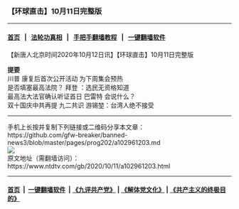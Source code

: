 ### 【环球直击】10月11日完整版
------------------------

#### [首页](https://github.com/gfw-breaker/banned-news3/blob/master/README.md) &nbsp;&nbsp;|&nbsp;&nbsp; [法轮功真相](https://github.com/begood0513/basic/blob/master/README.md)  &nbsp;&nbsp;|&nbsp;&nbsp; [手把手翻墙教程](https://github.com/gfw-breaker/guides/wiki)  &nbsp;&nbsp;|&nbsp;&nbsp; [一键翻墙软件](https://github.com/gfw-breaker/nogfw/blob/master/README.md)  



<div><div class="post_content" itemprop="articleBody">
 <p>
  【新唐人北京时间2020年10月12日讯】【环球直击】10月11日完整版
 </p>
 <p>
  <strong>
   提要
  </strong>
  <br/>
  <ok href="https://www.ntdtv.com/gb/川普.htm">
   川普
  </ok>
  康复后首次公开活动 为下周集会预热
  <br/>
  是否填塞最高法院？
  <ok href="https://www.ntdtv.com/gb/拜登.htm">
   拜登
  </ok>
  ：选民无资格知道
  <br/>
  最高法大法官确认听证首日
  <ok href="https://www.ntdtv.com/gb/巴雷特.htm">
   巴雷特
  </ok>
  会说什么？
  <br/>
  双十国庆中共再提
  <ok href="https://www.ntdtv.com/gb/九二共识.htm">
   九二共识
  </ok>
  游锡堃：台湾人绝不接受
 </p>
 <div class="single_ad">
 </div>
</div>
</div>
<hr/>
手机上长按并复制下列链接或二维码分享本文章：<br/>
https://github.com/gfw-breaker/banned-news3/blob/master/pages/prog202/a102961203.md <br/>
<a href='https://github.com/gfw-breaker/banned-news3/blob/master/pages/prog202/a102961203.md'><img src='https://github.com/gfw-breaker/banned-news3/blob/master/pages/prog202/a102961203.md.png'/></a> <br/>
原文地址（需翻墙访问）：https://www.ntdtv.com/gb/2020/10/11/a102961203.html


------------------------
#### [首页](https://github.com/gfw-breaker/banned-news3/blob/master/README.md) &nbsp;|&nbsp; [一键翻墙软件](https://github.com/gfw-breaker/nogfw/blob/master/README.md) &nbsp;| [《九评共产党》](https://github.com/gfw-breaker/9ping.md/blob/master/README.md#九评之一评共产党是什么) | [《解体党文化》](https://github.com/gfw-breaker/jtdwh.md/blob/master/README.md) | [《共产主义的终极目的》](https://github.com/gfw-breaker/gczydzjmd.md/blob/master/README.md)


<img src='http://gfw-breaker.win/banned-news3/pages/prog202/a102961203.md' width='0px' height='0px'/>